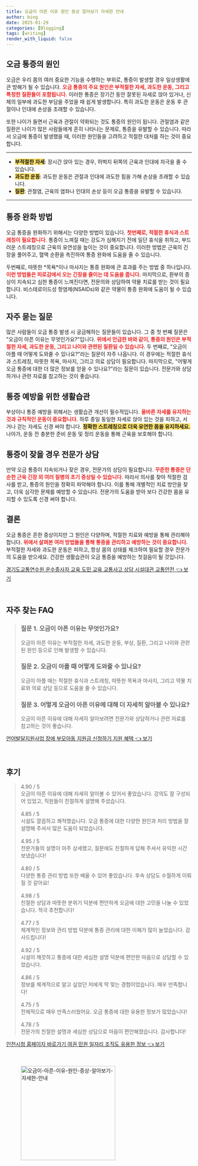 ```yaml
---
title: 오금이 아픈 이유 원인 증상 알아보기 자세한 안내
author: bing
date: 2025-01-29
categories: [Blogging]
tags: [writing]
render_with_liquid: false
---
```



<h2 id='오금 통증의 원인'>오금 통증의 원인</h2>

<p>오금은 우리 몸의 여러 중요한 기능을 수행하는 부위로, 통증이 발생할 경우 일상생활에 큰 방해가 될 수 있습니다. <b><span style="color: #ee2323;">오금 통증의 주요 원인은 부적절한 자세, 과도한 운동, 그리고 특정한 질환들이 포함됩니다.</span></b> 이러한 통증은 장기간 동안 잘못된 자세로 앉아 있거나, 신체의 일부에 과도한 부담을 주었을 때 쉽게 발생합니다. 특히 과도한 운동은 운동 후 관절이나 인대에 손상을 초래할 수 있습니다. </p>

<p>또한 나이가 들면서 근육과 관절이 약화되는 것도 통증의 원인이 됩니다. 관절염과 같은 질환은 나이가 많은 사람들에게 흔히 나타나는 문제로, 통증을 유발할 수 있습니다. 따라서 오금에 통증이 발생했을 때, 이러한 원인들을 고려하고 적절한 대처를 하는 것이 중요합니다.</p>

<hr />

<ul>
    <li><b><span style="background-color: #ffe066;">부적절한 자세</span></b>: 장시간 앉아 있는 경우, 허벅지 뒤쪽의 근육과 인대에 자극을 줄 수 있습니다.</li>
    <li><b><span style="background-color: #ffe066;">과도한 운동</span></b>: 과도한 운동은 관절과 인대에 과도한 힘을 가해 손상을 초래할 수 있습니다.</li>
    <li><b><span style="background-color: #ffe066;">질환</span></b>: 관절염, 근육의 염좌나 인대의 손상 등이 오금 통증을 유발할 수 있습니다.</li>
</ul>

<hr />

<h2 id='통증 완화 방법'>통증 완화 방법</h2>

<p>오금 통증을 완화하기 위해서는 다양한 방법이 있습니다. <b><span style="color: #ee2323;">첫번째로, 적절한 휴식과 스트레칭이 필요합니다.</span></b> 통증이 느껴질 때는 강도가 심해지기 전에 일단 휴식을 취하고, 부드러운 스트레칭으로 근육의 유연성을 높이는 것이 중요합니다. 이러한 방법은 근육의 긴장을 풀어주고, 혈액 순환을 촉진하여 통증 완화에 도움을 줄 수 있습니다.</p>

<p>두번째로, 따뜻한 *목욕*이나 마사지는 통증 완화에 큰 효과를 주는 방법 중 하나입니다. <b><span style="color: #ee2323;">이런 방법들은 피로감에서 오는 긴장을 줄이는 데 도움을 줍니다.</span></b> 마지막으로, 환부의 증상이 지속되고 심한 통증이 느껴진다면, 전문의와 상담하여 약물 치료를 받는 것이 필요합니다. 비스테로이드성 항염제(NSAIDs)와 같은 약물이 통증 완화에 도움이 될 수 있습니다.</p>

<h2 id='자주 묻는 질문'>자주 묻는 질문</h2>

<p>많은 사람들이 오금 통증 발생 시 궁금해하는 질문들이 있습니다. 그 중 첫 번째 질문은 "오금이 아픈 이유는 무엇인가요?"입니다. <b><span style="color: #ee2323;">위에서 언급한 바와 같이, 통증의 원인은 부적절한 자세, 과도한 운동, 그리고 나이와 관련된 질환일 수 있습니다.</span></b> 두 번째로, "오금이 아플 때 어떻게 도와줄 수 있나요?"라는 질문이 자주 나옵니다. 이 경우에는 적절한 휴식과 스트레칭, 따뜻한 목욕, 마사지, 그리고 의료 상담이 필요합니다. 마지막으로, "어떻게 오금 통증에 대한 더 많은 정보를 얻을 수 있나요?"라는 질문이 있습니다. 전문가와 상담하거나 관련 자료를 참고하는 것이 좋습니다.</p>

<h2 id='통증 예방을 위한 생활습관'>통증 예방을 위한 생활습관</h2>

<p>부상이나 통증 예방을 위해서는 생활습관 개선이 필수적입니다. <b><span style="color: #ee2323;">올바른 자세를 유지하는 것과 규칙적인 운동이 중요합니다.</span></b> 하루 종일 동일한 자세로 앉아 있는 것을 피하고, 서거나 걷는 자세도 신경 써야 합니다. <b><span style="background-color: #ffe066;">정확한 스트레칭으로 더욱 유연한 몸을 유지하세요.</span></b> 나아가, 운동 전 충분한 준비 운동 및 정리 운동을 통해 근육을 보호해야 합니다.</p>

<h2 id='통증이 잦을 경우 전문가 상담'>통증이 잦을 경우 전문가 상담</h2>

<p>만약 오금 통증이 지속되거나 잦은 경우, 전문가의 상담이 필요합니다. <b><span style="color: #ee2323;">꾸준한 통증은 단순한 근육 긴장 외 여러 질병의 초기 증상일 수 있습니다.</span></b> 따라서 의사를 찾아 적절한 검사를 받고, 통증의 원인을 정확히 파악해야 합니다. 이를 통해 개별적인 치료 방안을 찾고, 더욱 심각한 문제를 예방할 수 있습니다. 전문가의 도움을 받아 보다 건강한 몸을 유지할 수 있도록 신경 써야 합니다.</p>

<h2 id='결론'>결론</h2>

<p>오금 통증은 흔한 증상이지만 그 원인은 다양하며, 적절한 치료와 예방을 통해 관리해야 합니다. <b><span style="color: #ee2323;">위에서 살펴본 여러 방법들을 통해 통증을 관리하고 예방하는 것이 중요합니다.</span></b> 부적절한 자세와 과도한 운동은 피하고, 항상 몸의 상태를 체크하여 필요할 경우 전문가의 도움을 받으세요. 건강한 생활습관이 오금 통증을 예방하는 첫걸음이 될 것입니다.</p>


<p><a class="click-button" title="경기도교통연수원 운수종사자 교육 도민 교육 교통사고 상담 시설대관 교통안전" href="https://24nara.github.io/posts/%EA%B2%BD%EA%B8%B0%EB%8F%84%EA%B5%90%ED%86%B5%EC%97%B0%EC%88%98%EC%9B%90-%EC%9A%B4%EC%88%98%EC%A2%85%EC%82%AC%EC%9E%90-%EA%B5%90%EC%9C%A1-%EB%8F%84%EB%AF%BC-%EA%B5%90%EC%9C%A1-%EA%B5%90%ED%86%B5%EC%82%AC%EA%B3%A0-%EC%83%81%EB%8B%B4-%EC%8B%9C%EC%84%A4%EB%8C%80%EA%B4%80-%EA%B5%90%ED%86%B5%EC%95%88%EC%A0%84/" rel="dofollow">경기도교통연수원 운수종사자 교육 도민 교육 교통사고 상담 시설대관 교통안전 👈 보기</a></p><br>
<h2 id='자주_찾는_FAQ'>자주 찾는 FAQ</h2>
<div itemscope="" itemtype="https://schema.org/FAQPage"> 
<blockquote> 
<div itemscope="" itemprop="mainEntity" itemtype="https://schema.org/Question"> 
<h3 itemprop="name">질문 1. 오금이 아픈 이유는 무엇인가요?</h3> 
<div itemscope="" itemprop="acceptedAnswer" itemtype="https://schema.org/Answer"> 
<span itemprop="text"> 
<p>오금이 아픈 이유는 부적절한 자세, 과도한 운동, 부상, 질환, 그리고 나이와 관련된 원인 등으로 인해 발생할 수 있습니다.</p> 
</span> 
</div> 
</div> 
<div itemscope="" itemprop="mainEntity" itemtype="https://schema.org/Question"> 
<h3 itemprop="name">질문 2. 오금이 아플 때 어떻게 도와줄 수 있나요?</h3> 
<div itemscope="" itemprop="acceptedAnswer" itemtype="https://schema.org/Answer"> 
<span itemprop="text"> 
<p>오금이 아플 때는 적절한 휴식과 스트레칭, 따뜻한 목욕과 마사지, 그리고 약물 치료와 의료 상담 등으로 도움을 줄 수 있습니다.</p> 
</span> 
</div> 
</div> 
<div itemscope="" itemprop="mainEntity" itemtype="https://schema.org/Question"> 
<h3 itemprop="name">질문 3. 어떻게 오금이 아픈 이유에 대해 더 자세히 알아볼 수 있나요?</h3> 
<div itemscope="" itemprop="acceptedAnswer" itemtype="https://schema.org/Answer"> 
<span itemprop="text"> 
<p>오금이 아픈 이유에 대해 자세히 알아보려면 전문가와 상담하거나 관련 자료를 참고하는 것이 좋습니다.</p> 
</span> 
</div> 
</div> 
</blockquote> 
</div>
<p><a class="click-button" title="언어발달지원사업 장애 부모아동 지원금 신청하기 지원 혜택" href="https://24nara.github.io/posts/%EC%96%B8%EC%96%B4%EB%B0%9C%EB%8B%AC%EC%A7%80%EC%9B%90%EC%82%AC%EC%97%85-%EC%9E%A5%EC%95%A0-%EB%B6%80%EB%AA%A8%EC%95%84%EB%8F%99-%EC%A7%80%EC%9B%90%EA%B8%88-%EC%8B%A0%EC%B2%AD%ED%95%98%EA%B8%B0-%EC%A7%80%EC%9B%90-%ED%98%9C%ED%83%9D/" rel="dofollow">언어발달지원사업 장애 부모아동 지원금 신청하기 지원 혜택 👈 보기</a></p><br>
<h2 id='후기'>후기</h2>
<div itemscope itemtype="https://schema.org/Product">
  <blockquote>
  <div itemprop="review" itemscope itemtype="https://schema.org/Review">
      <div itemprop="reviewRating" itemscope itemtype="https://schema.org/Rating"> <span itemprop="ratingValue">4.90</span> / <span itemprop="bestRating">5</span> </div>
      <span itemprop="reviewBody">오금이 아픈 이유에 대해 자세히 알아볼 수 있어서 좋았습니다. 강의도 잘 구성되어 있었고, 직원들이 친절하게 설명해 주셨습니다.</span>
  </div>
  <br>
  <div itemprop="review" itemscope itemtype="https://schema.org/Review">
      <div itemprop="reviewRating" itemscope itemtype="https://schema.org/Rating"> <span itemprop="ratingValue">4.85</span> / <span itemprop="bestRating">5</span> </div>
      <span itemprop="reviewBody">시설도 깔끔하고 쾌적했습니다. 오금 통증에 대한 다양한 원인과 처리 방법을 잘 설명해 주셔서 많은 도움이 되었습니다.</span>
  </div>
  <br>
  <div itemprop="review" itemscope itemtype="https://schema.org/Review">
      <div itemprop="reviewRating" itemscope itemtype="https://schema.org/Rating"> <span itemprop="ratingValue">4.95</span> / <span itemprop="bestRating">5</span> </div>
      <span itemprop="reviewBody">전문가들의 설명이 아주 상세했고, 질문에도 친절하게 답해 주셔서 유익한 시간 보냈습니다!</span>
  </div>
  <br>
  <div itemprop="review" itemscope itemtype="https://schema.org/Review">
      <div itemprop="reviewRating" itemscope itemtype="https://schema.org/Rating"> <span itemprop="ratingValue">4.80</span> / <span itemprop="bestRating">5</span> </div>
      <span itemprop="reviewBody">다양한 통증 관리 방법 또한 배울 수 있어 좋았습니다. 후속 상담도 수월하게 이뤄질 것 같아요!</span>
  </div>
  <br>
  <div itemprop="review" itemscope itemtype="https://schema.org/Review">
      <div itemprop="reviewRating" itemscope itemtype="https://schema.org/Rating"> <span itemprop="ratingValue">4.98</span> / <span itemprop="bestRating">5</span> </div>
      <span itemprop="reviewBody">친절한 상담과 따뜻한 분위기 덕분에 편안하게 오금에 대한 고민을 나눌 수 있었습니다. 적극 추천합니다!</span>
  </div>
  <br>
  <div itemprop="review" itemscope itemtype="https://schema.org/Review">
      <div itemprop="reviewRating" itemscope itemtype="https://schema.org/Rating"> <span itemprop="ratingValue">4.77</span> / <span itemprop="bestRating">5</span> </div>
      <span itemprop="reviewBody">체계적인 정보와 관리 방법 덕분에 통증 관리에 대한 이해가 많이 늘었습니다. 감사드립니다!</span>
  </div>
  <br>
  <div itemprop="review" itemscope itemtype="https://schema.org/Review">
      <div itemprop="reviewRating" itemscope itemtype="https://schema.org/Rating"> <span itemprop="ratingValue">4.92</span> / <span itemprop="bestRating">5</span> </div>
      <span itemprop="reviewBody">시설이 깨끗하고 통증에 대한 세심한 설명 덕분에 편안한 마음으로 상담할 수 있었습니다.</span>
  </div>
  <br>
  <div itemprop="review" itemscope itemtype="https://schema.org/Review">
      <div itemprop="reviewRating" itemscope itemtype="https://schema.org/Rating"> <span itemprop="ratingValue">4.86</span> / <span itemprop="bestRating">5</span> </div>
      <span itemprop="reviewBody">정보를 체계적으로 알고 싶었던 저에게 딱 맞는 경험이었습니다. 매우 만족합니다!</span>
  </div>
  <br>
  <div itemprop="review" itemscope itemtype="https://schema.org/Review">
      <div itemprop="reviewRating" itemscope itemtype="https://schema.org/Rating"> <span itemprop="ratingValue">4.75</span> / <span itemprop="bestRating">5</span> </div>
      <span itemprop="reviewBody">전체적으로 매우 만족스러웠어요. 오금 통증에 대한 유용한 정보가 많았습니다!</span>
  </div>
  <br>
  <div itemprop="review" itemscope itemtype="https://schema.org/Review">
      <div itemprop="reviewRating" itemscope itemtype="https://schema.org/Rating"> <span itemprop="ratingValue">4.78</span> / <span itemprop="bestRating">5</span> </div>
      <span itemprop="reviewBody">전문가의 친절한 설명과 세심한 상담으로 마음이 편안해졌습니다. 감사합니다!</span>
  </div>
  </blockquote>
</div>
<p><a class="click-button" title="인천시청 홈페이지 바로가기 여권 민원 일자리 조직도 유용한 정보" href="https://24nara.github.io/posts/%EC%9D%B8%EC%B2%9C%EC%8B%9C%EC%B2%AD-%ED%99%88%ED%8E%98%EC%9D%B4%EC%A7%80-%EB%B0%94%EB%A1%9C%EA%B0%80%EA%B8%B0-%EC%97%AC%EA%B6%8C-%EB%AF%BC%EC%9B%90-%EC%9D%BC%EC%9E%90%EB%A6%AC-%EC%A1%B0%EC%A7%81%EB%8F%84-%EC%9C%A0%EC%9A%A9%ED%95%9C-%EC%A0%95%EB%B3%B4/" rel="dofollow">인천시청 홈페이지 바로가기 여권 민원 일자리 조직도 유용한 정보 👈 보기</a></p><br>
<figure class="image"><img src="https://24nara.github.io/assets/img/thumbnail/오금이-아픈-이유-원인-증상-알아보기-자세한-안내.webp" alt="오금이-아픈-이유-원인-증상-알아보기-자세한-안내" width="256" height="256"></figure>